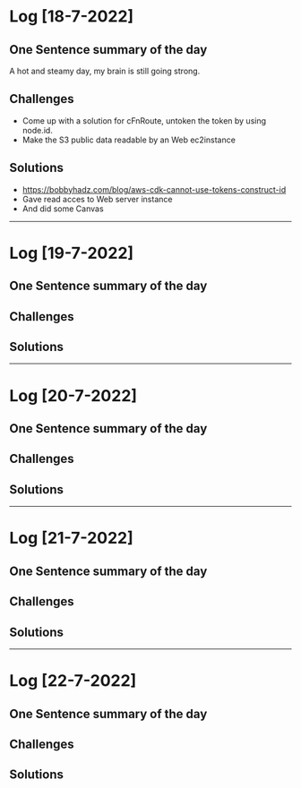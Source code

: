 # Log [18-7-2022]

## One Sentence summary of the day
A hot and steamy day, my brain is still going strong.

## Challenges
- Come up with a solution for cFnRoute, untoken the token by using node.id.
- Make the S3 public data readable by an Web ec2instance

## Solutions
- https://bobbyhadz.com/blog/aws-cdk-cannot-use-tokens-construct-id
- Gave read acces to Web server instance
- And did some Canvas 

____

# Log [19-7-2022]

## One Sentence summary of the day

## Challenges

## Solutions


____

# Log [20-7-2022]

## One Sentence summary of the day

## Challenges

## Solutions

____

# Log [21-7-2022]

## One Sentence summary of the day

## Challenges

## Solutions

____

# Log [22-7-2022]

## One Sentence summary of the day

## Challenges

## Solutions

